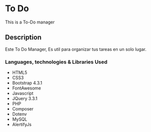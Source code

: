# To Do
This is a To-Do manager

## Description

Este To Do Manager, Es util para organizar tus tareas en un solo lugar.

### Languages, technologies & Libraries Used

* HTML5
* CSS3
* Bootstrap 4.3.1
* FontAwesome
* Javascript
* JQuery 3.3.1
* PHP
* Composer
* Dotenv
* MySQL
* AlertifyJs
